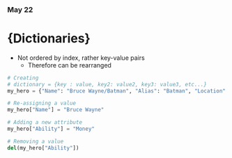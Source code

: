 ### May 22
# {Dictionaries}

- Not ordered by index, rather key-value pairs
  - Therefore can be rearranged


```Python
# Creating
# dictionary = {key : value, key2: value2, key3: value3, etc...}
my_hero = {"Name": "Bruce Wayne/Batman", "Alias": "Batman", "Location": "Gotham", "Weakness": "Parents"}

# Re-assigning a value
my_hero["Name"] = "Bruce Wayne"

# Adding a new attribute
my_hero["Ability"] = "Money"

# Removing a value
del(my_hero["Ability"])
```
